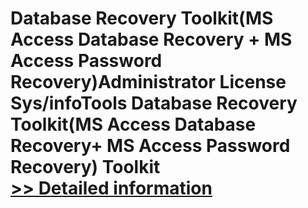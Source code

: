 # Database Recovery Toolkit(MS Access Database Recovery + MS Access Password Recovery)Administrator License<br />Sys/infoTools Database Recovery Toolkit(MS Access Database Recovery+ MS Access Password Recovery) Toolkit<br />[>> Detailed information](https://secure.shareit.com/shareit/product.html?productid=300725601&affiliateid=200057808)
